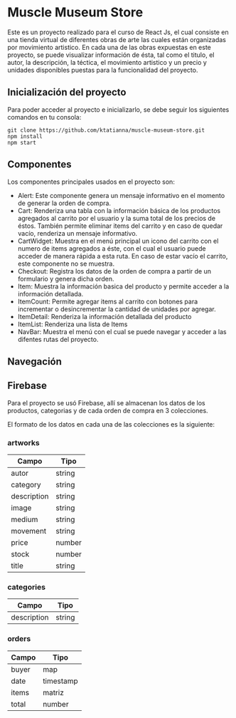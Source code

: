 # Muscle Museum Store

Este es un proyecto realizado para el curso de React Js, el cual consiste en una tienda virtual de diferentes obras de arte las cuales están organizadas por movimiento artistico. En cada una de las obras expuestas en este proyecto, se puede visualizar información de ésta, tal como el titulo, el autor, la descripción, la téctica, el movimiento artistico y un precio y unidades disponibles puestas para la funcionalidad del proyecto.

## Inicialización del proyecto

Para poder acceder al proyecto e inicializarlo, se debe seguir los siguientes comandos en tu consola:
```
git clone https://github.com/ktatianna/muscle-museum-store.git
npm install
npm start
```

## Componentes 
Los componentes principales usados en el proyecto son: 
- Alert: Este componente genera un mensaje informativo en el momento de generar la orden de compra. 
- Cart: Renderiza una tabla con la información básica de los productos agregados al carrito por el usuario y la suma total de los precios de éstos. También permite eliminar items del carrito y en caso de quedar vacío, renderiza un mensaje informativo. 
- CartWidget: Muestra en el menú principal un icono del carrito con el numero de items agregados a éste, con el cual el usuario puede acceder de manera rápida a esta ruta. En caso de estar vacío el carrito, este componente no se muestra. 
- Checkout: Registra los datos de la orden de compra a partir de un formulario y genera dicha orden. 
- Item: Muestra la información basica del producto y permite acceder a la información detallada.
- ItemCount: Permite agregar items al carrito con botones para incrementar o desincrementar la cantidad de unidades por agregar. 
- ItemDetail: Renderiza la información detallada del producto
- ItemList: Renderiza una lista de Items
- NavBar: Muestra el menú con el cual se puede navegar y acceder a las difentes rutas del proyecto. 

## Navegación 

## Firebase

Para el proyecto se usó Firebase, allí se almacenan los datos de los productos, categorias y de cada orden de compra en 3 colecciones.

El formato de los datos en cada una de las colecciones es la siguiente: 

### artworks
| Campo | Tipo |
| ------------- | ------------- |
| autor  | string  |
| category  | string |
| description | string |
| image  | string |
| medium  | string |
| movement | string |
| price  | number |
| stock  | number |
| title  | string |


### categories
| Campo | Tipo |
| ------------- | ------------- |
| description  | string  |


### orders
| Campo | Tipo |
| ------------- | ------------- |
| buyer  | map  |
| date  | timestamp  |
| items  | matriz  |
| total  | number  |